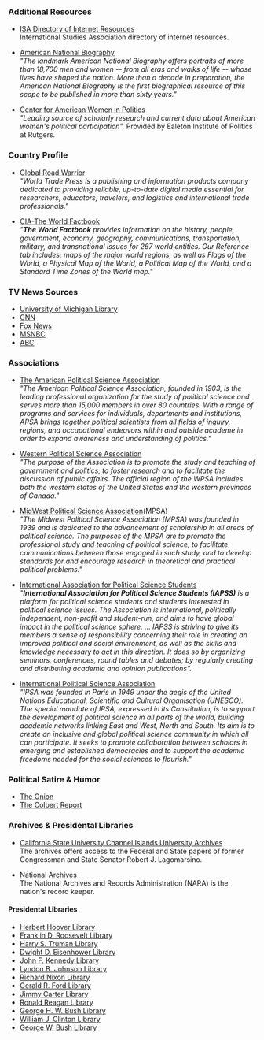 ### Additional Resources

* [ISA Directory of Internet Resources](http://www.isanet.org/Programs/Website-Directory)<br/>
International Studies Association directory of internet resources.

* [American National Biography](http://summit.csuci.edu:2048/login?url=http://www.anb.org/)<br/>
_"The landmark American National Biography offers portraits of more than 18,700 men and women -- from all eras and walks of life -- whose lives have shaped the nation. More than a decade in preparation, the American National Biography is the first biographical resource of this scope to be published in more than sixty years."_

* [Center for American Women in Politics](http://www.cawp.rutgers.edu/)<br/>
_"Leading source of scholarly research and current data about American women's political participation"._ Provided by Ealeton Institute of Politics at Rutgers.

### Country Profile

* [Global Road Warrior](http://summit.csuci.edu:2048/login?url=http://www.globalroadwarrior.com/directclient_index2.asp?c=csuci)<br/>
_"World Trade Press is a publishing and information products company dedicated to providing reliable, up-to-date digital media essential for researchers, educators, travelers, and logistics and international trade professionals."_

* [CIA-The World Factbook](https://www.cia.gov/library/publications/the-world-factbook/)<br/>
_"**The World Factbook** provides information on the history, people, government, economy, geography, communications, transportation, military, and transnational issues for 267 world entities. Our Reference tab includes: maps of the major world regions, as well as Flags of the World, a Physical Map of the World, a Political Map of the World, and a Standard Time Zones of the World map."_

### TV News Sources

* [University of Michigan Library](http://guides.lib.umich.edu/c.php?g=637508&p=4462444)
* [CNN](http://www.cnn.com/)
* [Fox News](http://www.foxnews.com/)
* [MSNBC](http://www.msnbc.msn.com/)
* [ABC](http://abcnews.go.com/)

### Associations

* [The American Political Science Association](http://www.apsanet.org/)<br/>
_"The American Political Science Association, founded in 1903, is the leading professional organization for the study of political science and serves more than 15,000 members in over 80 countries. With a range of programs and services for individuals, departments and institutions, APSA brings together political scientists from all fields of inquiry, regions, and occupational endeavors within and outside academe in order to expand awareness and understanding of politics."_

* [Western Political Science Association](http://wpsa.research.pdx.edu/)<br/>
_"The purpose of the Association is to promote the study and teaching of government and politics, to foster research and to facilitate the discussion of public affairs. The official region of the WPSA includes both the western states of the United States and the western provinces of Canada."_

* [MidWest Political Science Association](http://www.mpsanet.org/)\(MPSA\)<br/>
_"The Midwest Political Science Association \(MPSA\) was founded in 1939 and is dedicated to the advancement of scholarship in all areas of political science. The purposes of the MPSA are to promote the professional study and teaching of political science, to facilitate communications between those engaged in such study, and to develop standards for and encourage research in theoretical and practical political problems."_

* [International Association for Political Science Students](http://www.iapss.org/)<br/>
_"**International Association for Political Science Students \(IAPSS\)**_ _is a platform for political science students and students interested in political science issues. The Association is international, politically independent, non-profit and student-run, and aims to have global impact in the political science sphere. ... IAPSS is striving to give its members a sense of responsibility concerning their role in creating an improved political and social environment, as well as the skills and knowledge necessary to act in this direction. It does so by organizing seminars, conferences, round tables and debates; by regularly creating and distributing academic and opinion publications"._

* [International Political Science Association](http://www.ipsa.org)<br/>
_"IPSA was founded in Paris in 1949 under the aegis of the United Nations Educational, Scientific and Cultural Organisation \(UNESCO\). The special mandate of IPSA, expressed in its Constitution, is to support the development of political science in all parts of the world, building academic networks linking East and West, North and South. Its aim is to create an inclusive and global political science community in which all can participate. It seeks to promote collaboration between scholars in emerging and established democracies and to support the academic freedoms needed for the social sciences to flourish."_

### Political Satire & Humor

* [The Onion](http://www.theonion.com/)
* [The Colbert Report](http://www.colbertnation.com/)

### Archives & Presidental Libraries

* [California State University Channel Islands University Archives](http://library.csuci.edu/collections/lagomarsino/index.htm)<br/>
The archives offers access to the Federal and State papers of former Congressman and State Senator Robert J. Lagomarsino.

* [National Archives](http://www.archives.gov/)<br/>
The National Archives and Records Administration \(NARA\) is the nation's record keeper.

#### Presidental Libraries

* [Herbert Hoover Library](http://www.hoover.archives.gov/)
* [Franklin D. Roosevelt Library](http://www.fdrlibrary.marist.edu/)
* [Harry S. Truman Library](http://www.trumanlibrary.org/)
* [Dwight D. Eisenhower Library](http://www.eisenhower.archives.gov/)
* [John F. Kennedy Library](http://www.jfklibrary.org/)
* [Lyndon B. Johnson Library](http://www.lbjlibrary.org/)
* [Richard Nixon Library](http://www.nixonlibrary.gov/index.php)
* [Gerald R. Ford Library](http://www.fordlibrarymuseum.gov/)
* [Jimmy Carter Library](http://www.jimmycarterlibrary.gov/)
* [Ronald Reagan Library](https://www.reaganfoundation.org/)
* [George H. W. Bush Library](http://bushlibrary.tamu.edu/)
* [William J. Clinton Library](http://www.clintonlibrary.gov/)
* [George W. Bush Library](http://www.georgewbushlibrary.smu.edu/)
